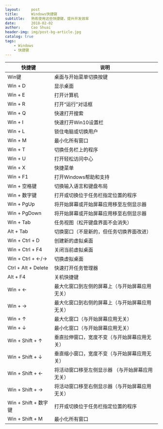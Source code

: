 ```yaml
---
layout:     post
title:      Windows快捷键
subtitle:   熟练使用这些快捷键，提升开发效率
date:       2018-02-02
author:     Cao Shuai
header-img: img/post-bg-article.jpg
catalog: true
tags:
    - Windows
    - 快捷键
---
```


| 快捷键               | 说明                                            |
| -------------------- | ----------------------------------------------- |
| Win键                | 桌面与开始菜单切换按键                          |
| Win + D              | 显示桌面                                        |
| Win + E              | 打开计算机                                      |
| Win + R              | 打开“运行”对话框                                |
| Win + Q              | 快速打开搜索                                    |
| Win + I              | 快速打开Win10设置栏                             |
| Win + L              | 锁住电脑或切换用户                              |
| Win + M              | 最小化所有窗口                                  |
| Win + T              | 切换任务栏上的程序                              |
| Win + U              | 打开轻松访问中心                                |
| Win + X              | 快捷菜单                                        |
| Win + F1             | 打开Windows帮助和支持                           |
| Win + 空格键         | 切换输入语言和键盘布局                          |
| Win + 数字键         | 打开或切换位于任务栏指定位置的程序              |
| Win + PgUp           | 将开始屏幕或开始屏幕应用移至左侧显示器          |
| Win + PgDown         | 将开始屏幕或开始屏幕应用移至右侧显示器          |
| Win + Tab            | 任务视图（松开键盘界面不会消失）                |
| Alt + Tab            | 切换窗口（不是新的，但任务切换界面改进）        |
| Win + Ctrl + D       | 创建新的虚拟桌面                                |
| Win + Ctrl + F4      | 关闭当前虚拟桌面                                |
| Win + Ctrl + ←/→     | 切换虚拟桌面                                    |
| Ctrl + Alt + Delete  | 快速打开任务管理器                              |
| Alt + F4             | 关机快捷键                                      |
| Win + ←              | 最大化窗口到左侧的屏幕上（与开始屏幕应用无关）  |
| Win + →              | 最大化窗口到右侧的屏幕上（与开始屏幕应用无关）  |
| Win + ↑              | 最大化窗口（与开始屏幕应用无关）                |
| Win + ↓              | 最小化窗口（与开始屏幕应用无关）                |
| Win + Shift + ↑      | 垂直拉伸窗口，宽度不变（与开始屏幕应用无关）    |
| Win + Shift + ↓      | 垂直缩小窗口，宽度不变（与开始屏幕应用无关）    |
| Win + Shift + ←      | 将活动窗口移至左侧显示器 （与开始屏幕应用无关） |
| Win + Shift + →      | 将活动窗口移至右侧显示器（与开始屏幕应用无关）  |
| Win + Shift + 数字键 | 打开或切换位于任务栏指定位置的程序              |
| Win + Shift + M      | 最小化所有窗口                                  |
